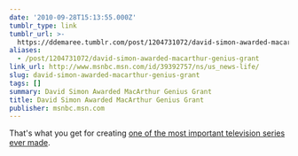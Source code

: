```yaml
---
date: '2010-09-28T15:13:55.000Z'
tumblr_type: link
tumblr_url: >-
  https://ddemaree.tumblr.com/post/1204731072/david-simon-awarded-macarthur-genius-grant
aliases:
  - /post/1204731072/david-simon-awarded-macarthur-genius-grant
link_url: http://www.msnbc.msn.com/id/39392757/ns/us_news-life/
slug: david-simon-awarded-macarthur-genius-grant
tags: []
summary: David Simon Awarded MacArthur Genius Grant
title: David Simon Awarded MacArthur Genius Grant
publisher: msnbc.msn.com
---
```


That's what you get for creating [one of the most important television series ever made](http://en.wikipedia.org/wiki/The_Wire).